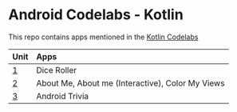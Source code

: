 # Android Codelabs - Kotlin

This repo contains apps mentioned in the [Kotlin Codelabs](https://developer.android.com/courses/kotlin-android-fundamentals/toc)

|Unit      | Apps                                               |   
|----------|:---------------------------------------------------|
|[1](01)   | Dice Roller                                        | 
|[2](02)   |About Me, About me (Interactive), Color My Views    | 
|[3](03)   | Android Trivia                                     | 
